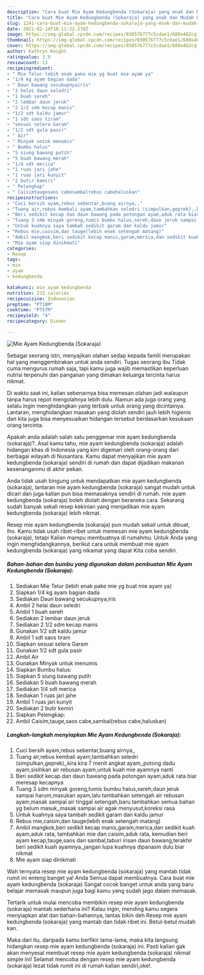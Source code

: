 ```yaml
---
description: "Cara buat Mie Ayam Kedungbenda (Sokaraja) yang enak dan Mudah Dibuat"
title: "Cara buat Mie Ayam Kedungbenda (Sokaraja) yang enak dan Mudah Dibuat"
slug: 1241-cara-buat-mie-ayam-kedungbenda-sokaraja-yang-enak-dan-mudah-dibuat
date: 2021-02-14T18:11:22.278Z
image: https://img-global.cpcdn.com/recipes/030576777c5cdae1/680x482cq70/mie-ayam-kedungbenda-sokaraja-foto-resep-utama.jpg
thumbnail: https://img-global.cpcdn.com/recipes/030576777c5cdae1/680x482cq70/mie-ayam-kedungbenda-sokaraja-foto-resep-utama.jpg
cover: https://img-global.cpcdn.com/recipes/030576777c5cdae1/680x482cq70/mie-ayam-kedungbenda-sokaraja-foto-resep-utama.jpg
author: Kathryn Knight
ratingvalue: 3.9
reviewcount: 13
recipeingredient:
- " Mie Telur lebih enak pake mie yg buat mie ayam ya"
- "1/4 kg ayam bagian dada"
- " Daun bawang secukupnyairis"
- "2 helai daun seledri"
- "1 buah sereh"
- "2 lembar daun jeruk"
- "2 1/2 sdm kecap manis"
- "1/2 sdt kaldu jamur"
- "1 sdt saos tiram"
- "sesuai selera Garam"
- "1/2 sdt gula pasir"
- " Air"
- " Minyak untuk menumis"
- " Bumbu halus"
- "5 siung bawang putih"
- "5 buah bawang merah"
- "1/4 sdt merica"
- "1 ruas jari jahe"
- "1 ruas jari kunyit"
- "2 butir kemiri"
- " Pelengkap"
- " Caisimtaugesaos cabesambalrebus cabehaluskan"
recipeinstructions:
- "Cuci bersih ayam,rebus sebentar,buang airnya,,"
- "Tuang air,rebus kembali ayam,tambahkan seledri (simpulkan,geprek),,kira kira 7 menit angkat ayam,,potong dadu ayam,sisihkan air rebusan ayam,untuk kuah mie ayamnya nanti"
- "Beri sedikit kecap dan daun bawang pada potongan ayam,aduk rata biar meresap kecapnya"
- "Tuang 3 sdm minyak goreng,tumis bumbu halus,sereh,daun jeruk sampai harum,masukan ayam,lalu tambahkan setengah air rebusan ayam,masak sampai air tinggal setengah,baru tambahkan semua bahan yg belum masuk,,masak sampai air agak menyusut,koreksi rasa"
- "Untuk kuahnya saya tambah sedikit garam dan kaldu jamur"
- "Rebus mie,caisim,dan tauge(lebih enak setengah matang)"
- "Ambil mangkok,beri sedikit kecap manis,garam,merica,dan sedikit kuah ayam,aduk rata, tambahkan mie dan caisim,aduk rata, kemudian beri ayam kecap,tauge,saos dan sambal,taburi irisan daun bawang,terakhir beri sedikit kuah ayamnya,,jangan lupa kuahnya dipanasin dulu biar nikmat"
- "Mie ayam siap dinikmati"
categories:
- Resep
tags:
- mie
- ayam
- kedungbenda

katakunci: mie ayam kedungbenda 
nutrition: 233 calories
recipecuisine: Indonesian
preptime: "PT10M"
cooktime: "PT57M"
recipeyield: "4"
recipecategory: Dinner

---
```



![Mie Ayam Kedungbenda (Sokaraja)](https://img-global.cpcdn.com/recipes/030576777c5cdae1/680x482cq70/mie-ayam-kedungbenda-sokaraja-foto-resep-utama.jpg)

Sebagai seorang istri, menyajikan olahan sedap kepada famili merupakan hal yang menggembirakan untuk anda sendiri. Tugas seorang ibu Tidak cuma mengurus rumah saja, tapi kamu juga wajib memastikan keperluan nutrisi terpenuhi dan panganan yang dimakan keluarga tercinta harus nikmat.

Di waktu  saat ini, kalian sebenarnya bisa memesan olahan jadi walaupun tanpa harus repot mengolahnya lebih dulu. Namun ada juga orang yang selalu ingin menghidangkan yang terbaik untuk orang yang dicintainya. Lantaran, menghidangkan masakan yang diolah sendiri jauh lebih higienis dan kita juga bisa menyesuaikan hidangan tersebut berdasarkan kesukaan orang tercinta. 



Apakah anda adalah salah satu penggemar mie ayam kedungbenda (sokaraja)?. Asal kamu tahu, mie ayam kedungbenda (sokaraja) adalah hidangan khas di Indonesia yang kini digemari oleh orang-orang dari berbagai wilayah di Nusantara. Kamu dapat menyajikan mie ayam kedungbenda (sokaraja) sendiri di rumah dan dapat dijadikan makanan kesenanganmu di akhir pekan.

Anda tidak usah bingung untuk mendapatkan mie ayam kedungbenda (sokaraja), lantaran mie ayam kedungbenda (sokaraja) sangat mudah untuk dicari dan juga kalian pun bisa memasaknya sendiri di rumah. mie ayam kedungbenda (sokaraja) boleh diolah dengan beraneka cara. Sekarang sudah banyak sekali resep kekinian yang menjadikan mie ayam kedungbenda (sokaraja) lebih nikmat.

Resep mie ayam kedungbenda (sokaraja) pun mudah sekali untuk dibuat, lho. Kamu tidak usah ribet-ribet untuk memesan mie ayam kedungbenda (sokaraja), tetapi Kalian mampu membuatnya di rumahmu. Untuk Anda yang ingin menghidangkannya, berikut cara untuk membuat mie ayam kedungbenda (sokaraja) yang nikamat yang dapat Kita coba sendiri.

<!--inarticleads1-->

##### Bahan-bahan dan bumbu yang digunakan dalam pembuatan Mie Ayam Kedungbenda (Sokaraja):

1. Sediakan  Mie Telur (lebih enak pake mie yg buat mie ayam ya)
1. Siapkan 1/4 kg ayam bagian dada
1. Sediakan  Daun bawang secukupnya,iris
1. Ambil 2 helai daun seledri
1. Ambil 1 buah sereh
1. Sediakan 2 lembar daun jeruk
1. Sediakan 2 1/2 sdm kecap manis
1. Gunakan 1/2 sdt kaldu jamur
1. Ambil 1 sdt saos tiram
1. Siapkan sesuai selera Garam
1. Gunakan 1/2 sdt gula pasir
1. Ambil  Air
1. Gunakan  Minyak untuk menumis
1. Siapkan  Bumbu halus:
1. Siapkan 5 siung bawang putih
1. Sediakan 5 buah bawang merah
1. Sediakan 1/4 sdt merica
1. Sediakan 1 ruas jari jahe
1. Ambil 1 ruas jari kunyit
1. Sediakan 2 butir kemiri
1. Siapkan  Pelengkap:
1. Ambil  Caisim,tauge,saos cabe,sambal(rebus cabe,haluskan)




<!--inarticleads2-->

##### Langkah-langkah menyiapkan Mie Ayam Kedungbenda (Sokaraja):

1. Cuci bersih ayam,rebus sebentar,buang airnya,,
1. Tuang air,rebus kembali ayam,tambahkan seledri (simpulkan,geprek),,kira kira 7 menit angkat ayam,,potong dadu ayam,sisihkan air rebusan ayam,untuk kuah mie ayamnya nanti
1. Beri sedikit kecap dan daun bawang pada potongan ayam,aduk rata biar meresap kecapnya
1. Tuang 3 sdm minyak goreng,tumis bumbu halus,sereh,daun jeruk sampai harum,masukan ayam,lalu tambahkan setengah air rebusan ayam,masak sampai air tinggal setengah,baru tambahkan semua bahan yg belum masuk,,masak sampai air agak menyusut,koreksi rasa
1. Untuk kuahnya saya tambah sedikit garam dan kaldu jamur
1. Rebus mie,caisim,dan tauge(lebih enak setengah matang)
1. Ambil mangkok,beri sedikit kecap manis,garam,merica,dan sedikit kuah ayam,aduk rata, tambahkan mie dan caisim,aduk rata, kemudian beri ayam kecap,tauge,saos dan sambal,taburi irisan daun bawang,terakhir beri sedikit kuah ayamnya,,jangan lupa kuahnya dipanasin dulu biar nikmat
1. Mie ayam siap dinikmati




Wah ternyata resep mie ayam kedungbenda (sokaraja) yang mantab tidak rumit ini enteng banget ya! Anda Semua dapat membuatnya. Cara buat mie ayam kedungbenda (sokaraja) Sangat cocok banget untuk anda yang baru belajar memasak maupun juga bagi kamu yang sudah jago dalam memasak.

Tertarik untuk mulai mencoba membikin resep mie ayam kedungbenda (sokaraja) mantab sederhana ini? Kalau ingin, mending kamu segera menyiapkan alat dan bahan-bahannya, lantas bikin deh Resep mie ayam kedungbenda (sokaraja) yang mantab dan tidak ribet ini. Betul-betul mudah kan. 

Maka dari itu, daripada kamu berfikir lama-lama, maka kita langsung hidangkan resep mie ayam kedungbenda (sokaraja) ini. Pasti kalian gak akan menyesal membuat resep mie ayam kedungbenda (sokaraja) nikmat simple ini! Selamat mencoba dengan resep mie ayam kedungbenda (sokaraja) lezat tidak rumit ini di rumah kalian sendiri,oke!.

